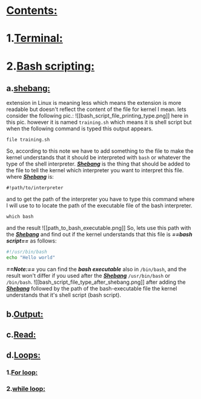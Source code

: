 # <b><u>Contents:</u></b>



# 1.<b><u>Terminal:</u></b>







# 2.<b><u>Bash scripting:</u></b>

## a.<u><b>shebang:</u></b>
extension in Linux is meaning less which means the extension is                  more readable but doesn't reflect the content of the file for kernel I             mean.
lets consider the following pic.:	![[bash_script_file_printing_type.png]]
here in this pic. however it is named `training.sh` which means it is shell script but when the following command is typed this output appears.
```command
file training.sh
```
So, according to this note we have to add something to the file to make the kernel understands that it should be interpreted with `bash` or whatever the type of the shell interpreter.
<b><u><i>Shebang</i></u></b> is the thing that should be added to the file to tell the kernel which interpreter you want to interpret this file.
where <b><u><i>Shebang</i></u></b> is: 
```command
#!path/to/interpreter
```
and to get the path of the interpreter you have to type this command where I will use to to locate the path of the executable file of the bash interpreter.
```command
which bash
```
and the result
![[path_to_bash_executable.png]]
So, lets use this path with the <b><u><i>Shebang</i></u></b> and find out if the kernel understands that this file is ***==bash script==*** as follows:
```bash
#!/usr/bin/bash
echo "Hello world"
```
***==Note:==*** you can find the ***bash executable*** also in `/bin/bash`, and the result won't differ if you used after the <b><u><i>Shebang</i></u></b> `/usr/bin/bash` or `/bin/bash`.
![[bash_script_file_type_after_shebang.png]]
after adding the <b><u><i>Shebang</i></u></b> followed by the path of the bash-executable file the kernel understands that it's shell script (bash script).

## b.<u><b>Output:</u></b>



## c.<u><b>Read:</u></b>



## d.<u><b>Loops:</u></b>
### 1.<u><b>For loop:</u></b>


### 2.<u><b>while loop:</u></b>


